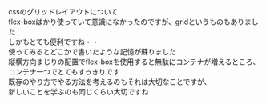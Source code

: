 cssのグリッドレイアウトについて  
flex-boxばかり使っていて意識になかったのですが、gridというものもありました  
しかもとても便利ですね・・  
使ってみるとどこかで書いたような記憶が蘇りました  
縦横方向まじりの配置でflex-boxを使用すると無駄にコンテナが増えるところ、  
コンテナ一つでとてもすっきりです  
既存のやり方でやる方法を考えるのもそれは大切なことですが、  
新しいことを学ぶのも同じくらい大切ですね
